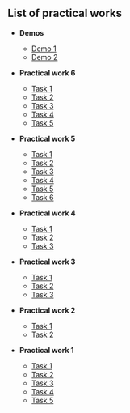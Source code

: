 ## List of practical works

- **Demos**
  - [Demo 1](./demos/demo1//index.html)
  - [Demo 2](./demos/demo2/index.html)

- **Practical work 6**
  - [Task 1](./practical-work6/task1/index.html)
  - [Task 2](./practical-work6/task2/index.html)
  - [Task 3](./practical-work6/task3/index.html)
  - [Task 4](./practical-work6/task4/index.html)
  - [Task 5](./practical-work6/task5/index.html)

- **Practical work 5**
  - [Task 1](./practical-work5/task1/index.html)
  - [Task 2](./practical-work5/task2/index.html)
  - [Task 3](./practical-work5/task3/index.html)
  - [Task 4](./practical-work5/task4/index.html)
  - [Task 5](./practical-work5/task5/index.html)
  - [Task 6](./practical-work5/task6/index.html)

- **Practical work 4**
  - [Task 1](./practical-work4/task1/index.html)
  - [Task 2](./practical-work4/task2/index.html)
  - [Task 3](./practical-work4/task3/index.html)

- **Practical work 3**
  - [Task 1](./practical-work3/task1.html)
  - [Task 2](./practical-work3/task2.html)
  - [Task 3](./practical-work3/task3.html)

- **Practical work 2**
  - [Task 1](./practical-work2/task1.html)
  - [Task 2](./practical-work2/task2.html)

- **Practical work 1**
  - [Task 1](./practical-work1/task1.html)
  - [Task 2](./practical-work1/task2.html)
  - [Task 3](./practical-work1/task3.html)
  - [Task 4](./practical-work1/task4.html)
  - [Task 5](./practical-work1/task5.html)
